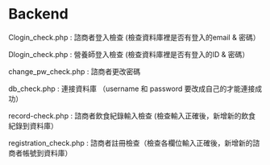 # Backend

Clogin_check.php : 諮商者登入檢查 (檢查資料庫裡是否有登入的email & 密碼）

Dlogin_check.php : 營養師登入檢查 (檢查資料庫裡是否有登入的ID & 密碼）

change_pw_check.php : 諮商者更改密碼

db_check.php : 連接資料庫 （username 和 password 要改成自己的才能連接成功）

record-check.php : 諮商者飲食紀錄輸入檢查 (檢查輸入正確後，新增新的飲食紀錄到資料庫）

registration_check.php : 諮商者註冊檢查（檢查各欄位輸入正確後，新增新的諮商者帳號到資料庫）
